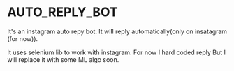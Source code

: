 # AUTO_REPLY_BOT
It's an instagram auto repy bot. It will reply automatically(only on insatagram (for now)).

It uses selenium lib to work with instagram. For now I hard coded reply But I will replace it with some ML algo soon.
